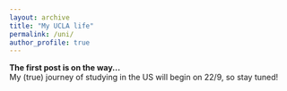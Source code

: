 ```yaml
---
layout: archive
title: "My UCLA life"
permalink: /uni/
author_profile: true
---
```


**The first post is on the way...** <br>
My (true) journey of studying in the US will begin on 22/9, so stay tuned!
